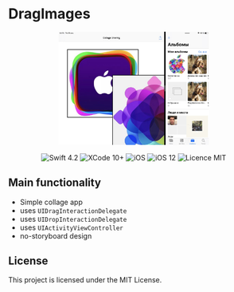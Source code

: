 #  DragImages

<div align = "center">
<img src="/screens/1.jpg" width="60%">              
</div>

<p align="center">
<img src="https://img.shields.io/badge/Swift-4.2-orange.svg" alt="Swift 4.2"/>
<img src="https://img.shields.io/badge/Xcode-10%2B-brightgreen.svg" alt="XCode 10+"/>
<img src="https://img.shields.io/badge/platform-iOS-green.svg" alt="iOS"/>
<img src="https://img.shields.io/badge/iOS-12%2B-brightgreen.svg" alt="iOS 12"/>
<img src="https://img.shields.io/badge/licence-MIT-lightgray.svg" alt="Licence MIT"/>
</p>


## Main functionality
* Simple collage app
* uses `UIDragInteractionDelegate`
* uses `UIDropInteractionDelegate`
* uses `UIActivityViewController`
* no-storyboard design


## License

This project is licensed under the MIT License.